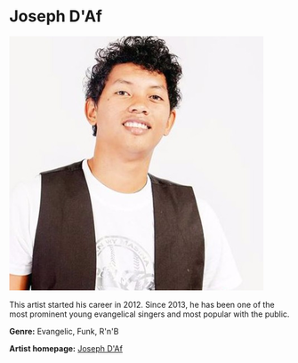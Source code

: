 # Joseph D'Af

![Joseph D'Af](joseph-d-af.jpg)


This artist started his career in 2012. Since 2013, he has been one of the most prominent young evangelical singers and most popular with the public.

**Genre:** Evangelic, Funk, R'n'B

**Artist homepage:** [Joseph D'Af](https://web.facebook.com/joseph.dafrakotoson)
